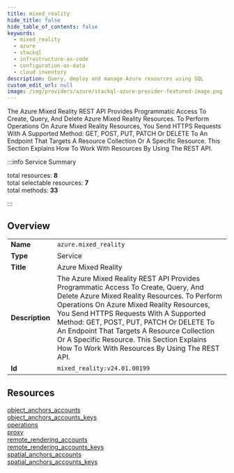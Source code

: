 ```yaml
---
title: mixed_reality
hide_title: false
hide_table_of_contents: false
keywords:
  - mixed_reality
  - azure
  - stackql
  - infrastructure-as-code
  - configuration-as-data
  - cloud inventory
description: Query, deploy and manage Azure resources using SQL
custom_edit_url: null
image: /img/providers/azure/stackql-azure-provider-featured-image.png
---
```

The Azure Mixed Reality REST API Provides Programmatic Access To Create, Query, And Delete Azure Mixed Reality Resources. To Perform Operations On Azure Mixed Reality Resources, You Send HTTPS Requests With A Supported Method: GET, POST, PUT, PATCH Or DELETE To An Endpoint That Targets A Resource Collection Or A Specific Resource. This Section Explains How To Work With Resources By Using The REST API.  
    
:::info Service Summary

<div class="row">
<div class="providerDocColumn">
<span>total resources:&nbsp;<b>8</b></span><br />
<span>total selectable resources:&nbsp;<b>7</b></span><br />
<span>total methods:&nbsp;<b>33</b></span><br />
</div>
</div>

:::

## Overview
<table><tbody>
<tr><td><b>Name</b></td><td><code>azure.mixed_reality</code></td></tr>
<tr><td><b>Type</b></td><td>Service</td></tr>
<tr><td><b>Title</b></td><td>Azure Mixed Reality</td></tr>
<tr><td><b>Description</b></td><td>The Azure Mixed Reality REST API Provides Programmatic Access To Create, Query, And Delete Azure Mixed Reality Resources. To Perform Operations On Azure Mixed Reality Resources, You Send HTTPS Requests With A Supported Method: GET, POST, PUT, PATCH Or DELETE To An Endpoint That Targets A Resource Collection Or A Specific Resource. This Section Explains How To Work With Resources By Using The REST API.</td></tr>
<tr><td><b>Id</b></td><td><code>mixed_reality:v24.01.00199</code></td></tr>
</tbody></table>

## Resources
<div class="row">
<div class="providerDocColumn">
<a href="/providers/azure/mixed_reality/object_anchors_accounts/">object_anchors_accounts</a><br />
<a href="/providers/azure/mixed_reality/object_anchors_accounts_keys/">object_anchors_accounts_keys</a><br />
<a href="/providers/azure/mixed_reality/operations/">operations</a><br />
<a href="/providers/azure/mixed_reality/proxy/">proxy</a><br />
</div>
<div class="providerDocColumn">
<a href="/providers/azure/mixed_reality/remote_rendering_accounts/">remote_rendering_accounts</a><br />
<a href="/providers/azure/mixed_reality/remote_rendering_accounts_keys/">remote_rendering_accounts_keys</a><br />
<a href="/providers/azure/mixed_reality/spatial_anchors_accounts/">spatial_anchors_accounts</a><br />
<a href="/providers/azure/mixed_reality/spatial_anchors_accounts_keys/">spatial_anchors_accounts_keys</a><br />
</div>
</div>
